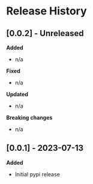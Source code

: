 # Release History

## [0.0.2] - Unreleased
**Added**
- n/a

**Fixed**
- n/a

**Updated**
- n/a

**Breaking changes**
- n/a

## [0.0.1] - 2023-07-13
**Added**
- Initial pypi release
